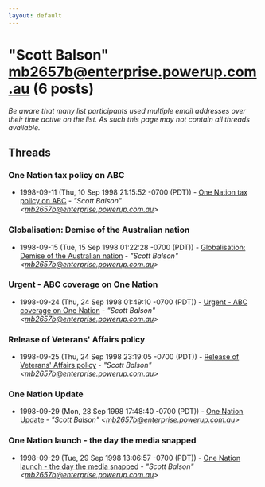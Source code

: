 ```yaml
---
layout: default
---
```


# "Scott Balson" <mb2657b@enterprise.powerup.com.au> (6 posts)

_Be aware that many list participants used multiple email addresses over their time active on the list. As such this page may not contain all threads available._

## Threads

### One Nation tax policy on ABC
+ 1998-09-11 (Thu, 10 Sep 1998 21:15:52 -0700 (PDT)) - [One Nation tax policy on ABC](/archive/1998/09/418193f24d29970fe0358b9c86aa2dafe68133c08d9ab50b5b0cbff7fa31e102) - _"Scott Balson" \<mb2657b@enterprise.powerup.com.au\>_

### Globalisation: Demise of the Australian nation
+ 1998-09-15 (Tue, 15 Sep 1998 01:22:28 -0700 (PDT)) - [Globalisation: Demise of the Australian nation](/archive/1998/09/821b8deec66cbbaf696b0d4a36094b2e11b8d729aed6098b68f30f4c58a9ce9d) - _"Scott Balson" \<mb2657b@enterprise.powerup.com.au\>_

### Urgent - ABC coverage on One Nation
+ 1998-09-24 (Thu, 24 Sep 1998 01:49:10 -0700 (PDT)) - [Urgent - ABC coverage on One Nation](/archive/1998/09/5ad99f9faca9a94c568611658679c9ac1c07b077c8b4a3bf197a6e40feaa6904) - _"Scott Balson" \<mb2657b@enterprise.powerup.com.au\>_

### Release of Veterans' Affairs policy
+ 1998-09-25 (Thu, 24 Sep 1998 23:19:05 -0700 (PDT)) - [Release of Veterans' Affairs policy](/archive/1998/09/f7a1692c9ae552dba233ea38e5f308e71e63634e3c5c8d2eb9949b18f73ef3eb) - _"Scott Balson" \<mb2657b@enterprise.powerup.com.au\>_

### One Nation Update
+ 1998-09-29 (Mon, 28 Sep 1998 17:48:40 -0700 (PDT)) - [One Nation Update](/archive/1998/09/e1e3e63ac663428d8884c0ff023c78e96fa6fd96efbebae9c3f2dfb040d693ce) - _"Scott Balson" \<mb2657b@enterprise.powerup.com.au\>_

### One Nation launch - the day the media snapped
+ 1998-09-29 (Tue, 29 Sep 1998 13:06:57 -0700 (PDT)) - [One Nation launch - the day the media snapped](/archive/1998/09/71b90cd8648233b8088fdd6ec53deb44c5d57f5608015df83637c8d108821156) - _"Scott Balson" \<mb2657b@enterprise.powerup.com.au\>_

